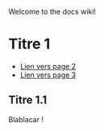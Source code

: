 Welcome to the docs wiki!

# Titre 1

* [Lien vers page 2](Tests-code-syntax)
* [Lien vers page 3](deadlink.md)

## Titre 1.1

Blablacar !